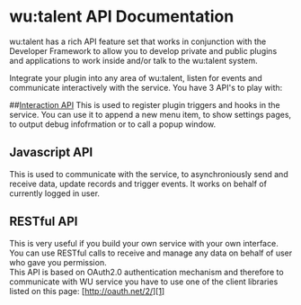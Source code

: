 wu:talent API Documentation
===

wu:talent has a rich API feature set that works in conjunction with the Developer Framework to allow you to develop private and public plugins and applications to work inside and/or talk to the wu:talent system.  

Integrate your plugin into any area of wu:talent, listen for events and communicate interactively with the service. You have 3 API's to play with:

##[Interaction API](https://github.com/oneworldmarket/wutalent-api/tree/master/INTERACTION_API)
This is used to register plugin triggers and hooks in the service. You can use it to append a new menu item, to show settings pages, to output debug infofrmation or to call a popup window.

## Javascript API
This is used to communicate with the service, to asynchroniously send and receive data,
update records and trigger events. It works on behalf of currently logged in user.

## RESTful API
This is very useful if you build your own service with your own interface.  
You can use RESTful calls to receive and manage any data on behalf of user who gave you permission.  
This API is based on OAuth2.0 authentication mechanism and therefore to communicate with WU service you have to use one of the client libraries listed on this page: [http://oauth.net/2/][1]

[1]: http://oauth.net/2/
